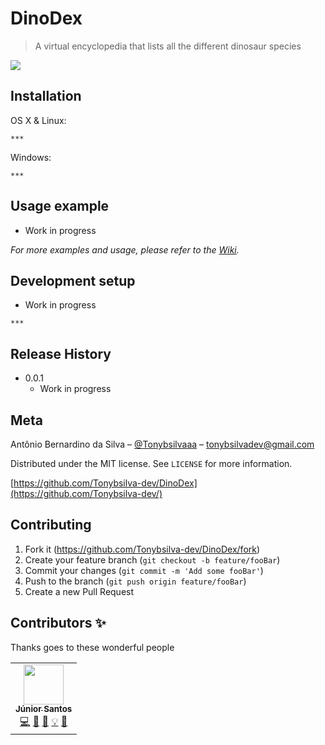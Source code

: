 # DinoDex
> A virtual encyclopedia that lists all the different dinosaur species

![](header.png)

## Installation

OS X & Linux:

```
***
```

Windows:

```
***
```

## Usage example

* Work in progress

 _For more examples and usage, please refer to the [Wiki][wiki]._

## Development setup

* Work in progress

```
***
```
## Release History

* 0.0.1
    * Work in progress

## Meta

Antônio Bernardino da Silva – [@Tonybsilvaaa](https://twitter.com/tonybsilvaaa) – tonybsilvadev@gmail.com

Distributed under the MIT license. See ``LICENSE`` for more information.

[https://github.com/Tonybsilva-dev/DinoDex](https://github.com/Tonybsilva-dev/)

## Contributing

1. Fork it (<https://github.com/Tonybsilva-dev/DinoDex/fork>)
2. Create your feature branch (`git checkout -b feature/fooBar`)
3. Commit your changes (`git commit -m 'Add some fooBar'`)
4. Push to the branch (`git push origin feature/fooBar`)
5. Create a new Pull Request

<!-- Markdown link & img dfn's -->
[wiki]: https://github.com/Tonybsilva-dev/DinoDex/wiki

## Contributors ✨

Thanks goes to these wonderful people

<!-- ALL-CONTRIBUTORS-LIST:START - Do not remove or modify this section -->
<!-- prettier-ignore-start -->
<!-- markdownlint-disable -->
<table>
  <tr>
    <td align="center"><a href="https://github.com/jrjuniorcg"><img src="https://avatars2.githubusercontent.com/u/24655967?s=460&v=4.png" width="64px;" alt=""/><br /><sub><b>Júnior Santos</b></sub></a><br /><a href="#" title="Code">💻</a> <a href="#" title="Maintenance">🚧</a> <a href="https://github.com/Tonybsilva-dev/DinoDex/commits?author=jrjuniorcg" title="Documentation">📖</a> <a href="#" title="Examples">💡</a> <a href="#" title="Design">🎨</a></td>
  </tr>
</table>

<!-- markdownlint-enable -->
<!-- prettier-ignore-end -->
<!-- ALL-CONTRIBUTORS-LIST:END -->
